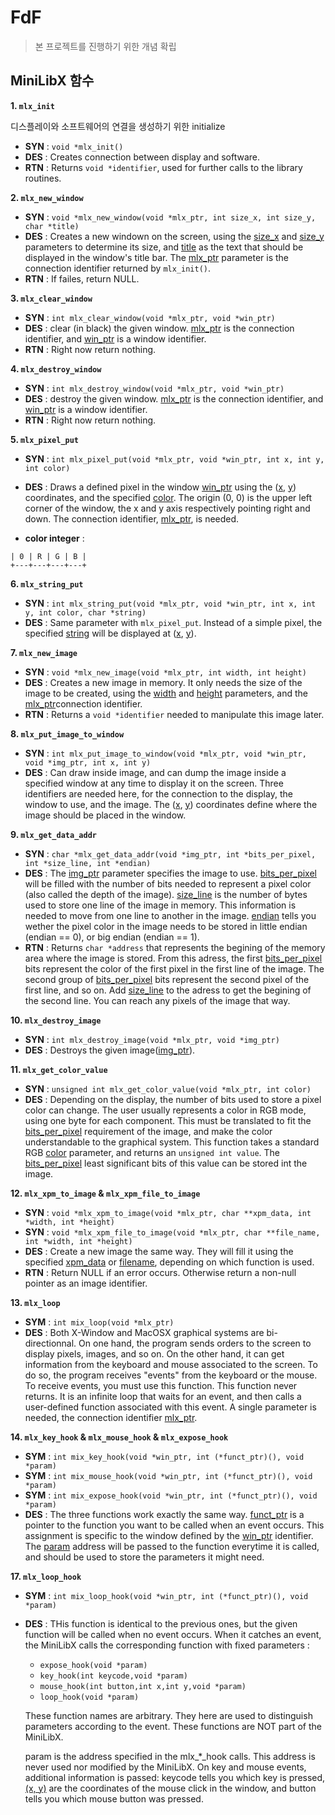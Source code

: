 # **FdF**
> 본 프로젝트를 진행하기 위한 개념 확립

## **MiniLibX 함수**

**1. `mlx_init`**

디스플레이와 소프트웨어의 연결을 생성하기 위한 initialize
* **SYN** : `void *mlx_init()`
* **DES** : Creates connection between display and software.
* **RTN** : Returns `void *identifier`, used for further calls to the library routines.

**2. `mlx_new_window`**

* **SYN** : `void *mlx_new_window(void *mlx_ptr, int size_x, int size_y, char *title)`
* **DES** : Creates a new windown on the screen, using the <U>size_x</U> and <U>size_y</U> parameters to determine its size, and <U>title</U> as the text that should be displayed in the window's title bar. The <U>mlx_ptr</U> parameter is the connection identifier returned by `mlx_init()`.
* **RTN** : If failes, return NULL.

**3. `mlx_clear_window`**

* **SYN** : `int mlx_clear_window(void *mlx_ptr, void *win_ptr)`
* **DES** : clear (in black) the given window. <U>mlx_ptr</U> is the connection identifier, and <U>win_ptr</U> is a window identifier.
* **RTN** : Right now return nothing.

**4. `mlx_destroy_window`**

* **SYN** : `int mlx_destroy_window(void *mlx_ptr, void *win_ptr)`
* **DES** : destroy the given window. <U>mlx_ptr</U> is the connection identifier, and <U>win_ptr</U> is a window identifier.
* **RTN** : Right now return nothing.

**5. `mlx_pixel_put`**

* **SYN** : `int mlx_pixel_put(void *mlx_ptr, void *win_ptr, int x, int y, int color)`
* **DES** : Draws a defined pixel in the window <U>win_ptr</U> using the (<U>x</U>, <U>y</U>) coordinates, and the specified <U>color</U>. The origin (0, 0) is the upper left corner of the window, the x and  y axis respectively pointing right and down. The connection identifier, <U>mlx_ptr</U>, is needed.

* **color integer** :  
```
| 0 | R | G | B |
+---+---+---+---+
```

**6. `mlx_string_put`**

* **SYN** : `int mlx_string_put(void *mlx_ptr, void *win_ptr, int x, int y, int color, char *string)`
* **DES** : Same parameter with `mlx_pixel_put`. Instead of a simple pixel, the specified <U>string</U> will be displayed at (<U>x</U>, <U>y</U>).

**7. `mlx_new_image`**

* **SYN** : `void *mlx_new_image(void *mlx_ptr, int width, int height)`
* **DES** : Creates a new image in memory. It only needs the size of the image to be created, using the <U>width</U> and <U>height</U> parameters, and the <U>mlx_ptr</U>connection identifier.
* **RTN** : Returns a `void *identifier` needed to manipulate this image later.

**8. `mlx_put_image_to_window`**

* **SYN** : `int mlx_put_image_to_window(void *mlx_ptr, void *win_ptr, void *img_ptr, int x, int y)`
* **DES** : Can draw inside image, and can dump the image inside a specified window at any time to display it on the screen. Three identifiers are needed here, for the connection to the display, the window to use, and the image. The (<U>x</U>, <U>y</U>) coordinates define where the image should be placed in the window.

**9. `mlx_get_data_addr`**

* **SYN** : `char *mlx_get_data_addr(void *img_ptr, int *bits_per_pixel, int *size_line, int *endian)`
* **DES** : The <U>img_ptr</U> parameter specifies the image to use. <U>bits_per_pixel</U> will be filled with the number of bits needed to represent a pixel color (also called the depth of the image). <U>size_line</U> is the number of bytes used to store one line of the image in memory. This information is needed to move from one line to another in the image. <U>endian</U> tells you wether the pixel color in the image needs to be stored in little endian (endian == 0), or big endian (endian == 1).
* **RTN** : Returns `char *address` that represents the begining of the memory area where the image is stored. From this adress, the first <U>bits_per_pixel</U> bits represent the color of the first pixel in the first line of the image. The second group of <U>bits_per_pixel</U> bits represent the second pixel of the first line, and so on. Add <U>size_line</U> to the adress to get the begining of the second line. You can reach any pixels of the image that way.

**10. `mlx_destroy_image`**

* **SYN** : `int mlx_destroy_image(void *mlx_ptr, void *img_ptr)`
* **DES** : Destroys the given image(<U>img_ptr</U>).

**11. `mlx_get_color_value`**

* **SYN** : `unsigned int mlx_get_color_value(void *mlx_ptr, int color)`
* **DES** : Depending on the display, the number of bits used to store a pixel color can change. The user usually represents a color in RGB mode, using one byte for each component. This must be translated to fit the <U>bits_per_pixel</U> requirement of the image, and make the color understandable to the graphical system. This function takes a standard RGB <U>color</U> parameter, and returns an `unsigned int value`. The <U>bits_per_pixel</U> least significant bits of this value can be stored int the image.

**12. `mlx_xpm_to_image` & `mlx_xpm_file_to_image`**

* **SYN** : `void *mlx_xpm_to_image(void *mlx_ptr, char **xpm_data, int *width, int *height)`
* **SYN** : `void *mlx_xpm_file_to_image(void *mlx_ptr, char **file_name, int *width, int *height)`
* **DES** : Create a new image the same way. They will fill it using the specified <U>xpm_data</U> or <U>filename</U>, depending on which function is used.
* **RTN** : Return NULL if an error occurs. Otherwise return a non-null pointer as an image identifier.

**13. `mlx_loop`**

* **SYM** : `int mix_loop(void *mlx_ptr)`
* **DES** : Both  X-Window and MacOSX graphical systems are bi-directionnal. On one hand, the program sends orders to the screen to display pixels, images, and so on. On the other hand, it can get information from the keyboard and mouse associated to the screen. To do so, the program receives "events" from the keyboard or the mouse. To receive  events, you must use this function. This function never returns. It is an infinite loop that waits for an event, and then calls a user-defined function associated with this event. A single parameter is needed, the connection identifier <U>mlx_ptr</U>.

**14. `mlx_key_hook` & `mlx_mouse_hook` & `mlx_expose_hook`**

* **SYM** : `int mix_key_hook(void *win_ptr, int (*funct_ptr)(), void *param)`
* **SYM** : `int mix_mouse_hook(void *win_ptr, int (*funct_ptr)(), void *param)`
* **SYM** : `int mix_expose_hook(void *win_ptr, int (*funct_ptr)(), void *param)`
* **DES** : The  three  functions  work exactly the same way.  <U>funct_ptr</U> is a pointer to the function you want to be called when an event occurs. This assignment is specific to the  window  defined by the <U>win_ptr</U> identifier. The <U>param</U> address will be passed to the function everytime it is called, and should be used to store the parameters it might need.

**17. `mlx_loop_hook`**

* **SYM** : `int mix_loop_hook(void *win_ptr, int (*funct_ptr)(), void *param)`
* **DES** : THis function is identical to the previous ones, but the given function will be called when no event occurs. When it catches an event, the MiniLibX calls the corresponding function with fixed parameters :
    * `expose_hook(void *param)`
    * `key_hook(int keycode,void *param)`
    * `mouse_hook(int button,int x,int y,void *param)`
    * `loop_hook(void *param)`

    These function names are arbitrary. They here are used to distinguish parameters according to the event. These functions are NOT part of the MiniLibX.

    param is the address specified in the mlx_*_hook calls. This address is never used nor modified by the MiniLibX. On key and mouse events, additional information is passed: keycode tells you which key is pressed, <U>(x, y)</U> are the coordinates of the mouse  click in the window, and button tells you which mouse button was pressed.